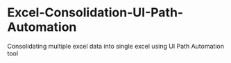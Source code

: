 # Excel-Consolidation-UI-Path-Automation
Consolidating multiple excel data into single excel using UI Path Automation tool
